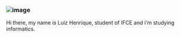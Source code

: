 <!--
- 🔭 I’m currently working on ...
- 🌱 I’m currently learning ...
- 👯 I’m looking to collaborate on ...
- 🤔 I’m looking for help with ...
- 💬 Ask me about ...
- 📫 How to reach me: ...
- 😄 Pronouns: ...
- ⚡ Fun fact: ...
-->

### ![image](https://user-images.githubusercontent.com/106769482/184149322-d1214478-bf63-4b51-8cf5-862eea6b8010.png)
Hi there, my name is Luiz Henrique, student of IFCE and i'm studying informatics.
